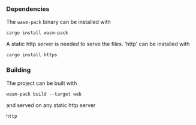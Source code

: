 ### Dependencies
The `wasm-pack` binary can be installed with
```
cargo install wasm-pack
```

A static http server is needed to serve the files. 'http' can be installed with
```
cargo install https
```

### Building
The project can be built with
```
wasm-pack build --target web 
```

and served on any static http server
```
http 
```
